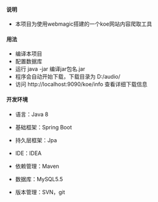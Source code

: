 #### 说明

- 本项目为使用webmagic搭建的一个koe网站内容爬取工具

#### 用法

- 编译本项目
- 配置数据库
- 运行 java -jar 编译jar包名.jar
- 程序会自动开始下载，下载目录为 D:/audio/
- 访问 http://localhost:9090/koe/info 查看详细下载信息

#### 开发环境

- 语言：Java 8

- 基础框架：Spring Boot

- 持久层框架：Jpa

- IDE：IDEA

- 依赖管理：Maven

- 数据库：MySQL5.5

- 版本管理：SVN，git